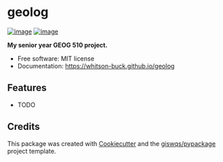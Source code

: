# geolog


[![image](https://img.shields.io/pypi/v/geolog.svg)](https://pypi.python.org/pypi/geolog)
[![image](https://img.shields.io/conda/vn/conda-forge/geolog.svg)](https://anaconda.org/conda-forge/geolog)


**My senior year GEOG 510 project.**


-   Free software: MIT license
-   Documentation: https://whitson-buck.github.io/geolog
    

## Features

-   TODO

## Credits

This package was created with [Cookiecutter](https://github.com/cookiecutter/cookiecutter) and the [giswqs/pypackage](https://github.com/giswqs/pypackage) project template.
